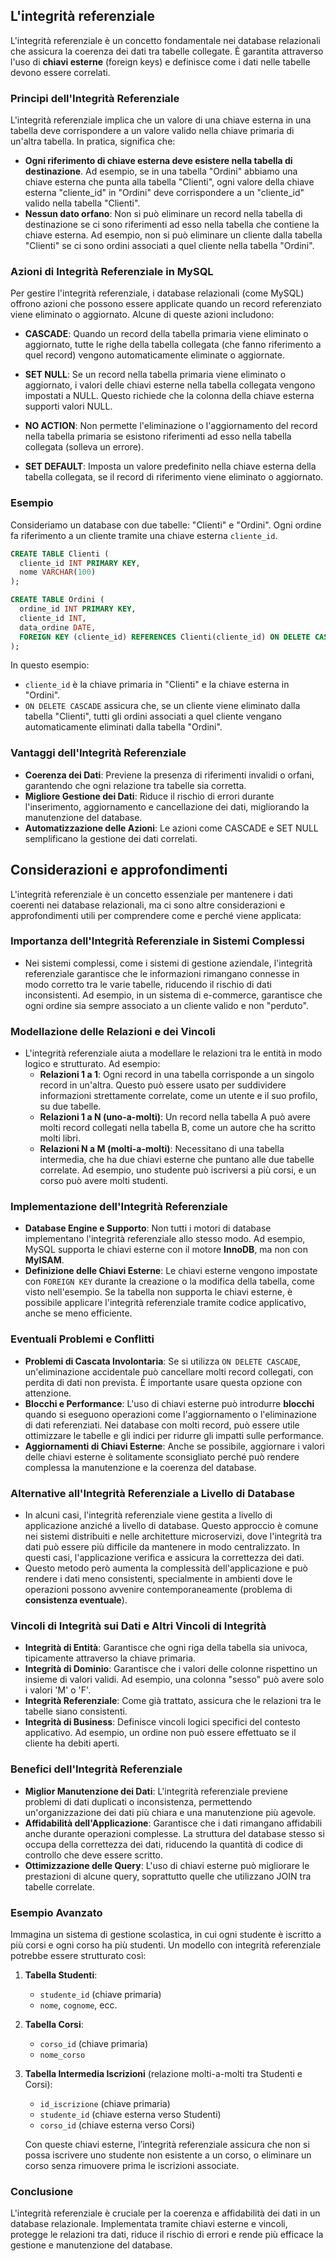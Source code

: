 ## L'integrità referenziale
L'integrità referenziale è un concetto fondamentale nei database relazionali che assicura la coerenza dei dati tra tabelle collegate. È garantita attraverso l'uso di **chiavi esterne** (foreign keys) e definisce come i dati nelle tabelle devono essere correlati.

### Principi dell'Integrità Referenziale
L'integrità referenziale implica che un valore di una chiave esterna in una tabella deve corrispondere a un valore valido nella chiave primaria di un'altra tabella. In pratica, significa che:

- **Ogni riferimento di chiave esterna deve esistere nella tabella di destinazione**. Ad esempio, se in una tabella "Ordini" abbiamo una chiave esterna che punta alla tabella "Clienti", ogni valore della chiave esterna "cliente_id" in "Ordini" deve corrispondere a un "cliente_id" valido nella tabella "Clienti".
- **Nessun dato orfano**: Non si può eliminare un record nella tabella di destinazione se ci sono riferimenti ad esso nella tabella che contiene la chiave esterna. Ad esempio, non si può eliminare un cliente dalla tabella "Clienti" se ci sono ordini associati a quel cliente nella tabella "Ordini".

### Azioni di Integrità Referenziale in MySQL
Per gestire l'integrità referenziale, i database relazionali (come MySQL) offrono azioni che possono essere applicate quando un record referenziato viene eliminato o aggiornato. Alcune di queste azioni includono:

- **CASCADE**: Quando un record della tabella primaria viene eliminato o aggiornato, tutte le righe della tabella collegata (che fanno riferimento a quel record) vengono automaticamente eliminate o aggiornate.
  
- **SET NULL**: Se un record nella tabella primaria viene eliminato o aggiornato, i valori delle chiavi esterne nella tabella collegata vengono impostati a NULL. Questo richiede che la colonna della chiave esterna supporti valori NULL.

- **NO ACTION**: Non permette l'eliminazione o l'aggiornamento del record nella tabella primaria se esistono riferimenti ad esso nella tabella collegata (solleva un errore).

- **SET DEFAULT**: Imposta un valore predefinito nella chiave esterna della tabella collegata, se il record di riferimento viene eliminato o aggiornato.

### Esempio
Consideriamo un database con due tabelle: "Clienti" e "Ordini". Ogni ordine fa riferimento a un cliente tramite una chiave esterna `cliente_id`.

```sql
CREATE TABLE Clienti (
  cliente_id INT PRIMARY KEY,
  nome VARCHAR(100)
);

CREATE TABLE Ordini (
  ordine_id INT PRIMARY KEY,
  cliente_id INT,
  data_ordine DATE,
  FOREIGN KEY (cliente_id) REFERENCES Clienti(cliente_id) ON DELETE CASCADE
);
```

In questo esempio:

- `cliente_id` è la chiave primaria in "Clienti" e la chiave esterna in "Ordini".
- `ON DELETE CASCADE` assicura che, se un cliente viene eliminato dalla tabella "Clienti", tutti gli ordini associati a quel cliente vengano automaticamente eliminati dalla tabella "Ordini".

### Vantaggi dell'Integrità Referenziale
- **Coerenza dei Dati**: Previene la presenza di riferimenti invalidi o orfani, garantendo che ogni relazione tra tabelle sia corretta.
- **Migliore Gestione dei Dati**: Riduce il rischio di errori durante l'inserimento, aggiornamento e cancellazione dei dati, migliorando la manutenzione del database.
- **Automatizzazione delle Azioni**: Le azioni come CASCADE e SET NULL semplificano la gestione dei dati correlati.

## Considerazioni e approfondimenti
L'integrità referenziale è un concetto essenziale per mantenere i dati coerenti nei database relazionali, ma ci sono altre considerazioni e approfondimenti utili per comprendere come e perché viene applicata:

### **Importanza dell'Integrità Referenziale in Sistemi Complessi**
   - Nei sistemi complessi, come i sistemi di gestione aziendale, l'integrità referenziale garantisce che le informazioni rimangano connesse in modo corretto tra le varie tabelle, riducendo il rischio di dati inconsistenti. Ad esempio, in un sistema di e-commerce, garantisce che ogni ordine sia sempre associato a un cliente valido e non "perduto".

### **Modellazione delle Relazioni e dei Vincoli**
   - L'integrità referenziale aiuta a modellare le relazioni tra le entità in modo logico e strutturato. Ad esempio:
     - **Relazioni 1 a 1**: Ogni record in una tabella corrisponde a un singolo record in un'altra. Questo può essere usato per suddividere informazioni strettamente correlate, come un utente e il suo profilo, su due tabelle.
     - **Relazioni 1 a N (uno-a-molti)**: Un record nella tabella A può avere molti record collegati nella tabella B, come un autore che ha scritto molti libri.
     - **Relazioni N a M (molti-a-molti)**: Necessitano di una tabella intermedia, che ha due chiavi esterne che puntano alle due tabelle correlate. Ad esempio, uno studente può iscriversi a più corsi, e un corso può avere molti studenti.

### **Implementazione dell'Integrità Referenziale**
   - **Database Engine e Supporto**: Non tutti i motori di database implementano l'integrità referenziale allo stesso modo. Ad esempio, MySQL supporta le chiavi esterne con il motore **InnoDB**, ma non con **MyISAM**.
   - **Definizione delle Chiavi Esterne**: Le chiavi esterne vengono impostate con `FOREIGN KEY` durante la creazione o la modifica della tabella, come visto nell'esempio. Se la tabella non supporta le chiavi esterne, è possibile applicare l'integrità referenziale tramite codice applicativo, anche se meno efficiente.

### **Eventuali Problemi e Conflitti**
   - **Problemi di Cascata Involontaria**: Se si utilizza `ON DELETE CASCADE`, un'eliminazione accidentale può cancellare molti record collegati, con perdita di dati non prevista. È importante usare questa opzione con attenzione.
   - **Blocchi e Performance**: L'uso di chiavi esterne può introdurre **blocchi** quando si eseguono operazioni come l'aggiornamento o l'eliminazione di dati referenziati. Nei database con molti record, può essere utile ottimizzare le tabelle e gli indici per ridurre gli impatti sulle performance.
   - **Aggiornamenti di Chiavi Esterne**: Anche se possibile, aggiornare i valori delle chiavi esterne è solitamente sconsigliato perché può rendere complessa la manutenzione e la coerenza del database.

### **Alternative all'Integrità Referenziale a Livello di Database**
   - In alcuni casi, l'integrità referenziale viene gestita a livello di applicazione anziché a livello di database. Questo approccio è comune nei sistemi distribuiti e nelle architetture microservizi, dove l'integrità tra dati può essere più difficile da mantenere in modo centralizzato. In questi casi, l'applicazione verifica e assicura la correttezza dei dati.
   - Questo metodo però aumenta la complessità dell'applicazione e può rendere i dati meno consistenti, specialmente in ambienti dove le operazioni possono avvenire contemporaneamente (problema di **consistenza eventuale**).

### **Vincoli di Integrità sui Dati e Altri Vincoli di Integrità**
   - **Integrità di Entità**: Garantisce che ogni riga della tabella sia univoca, tipicamente attraverso la chiave primaria.
   - **Integrità di Dominio**: Garantisce che i valori delle colonne rispettino un insieme di valori validi. Ad esempio, una colonna "sesso" può avere solo i valori 'M' o 'F'.
   - **Integrità Referenziale**: Come già trattato, assicura che le relazioni tra le tabelle siano consistenti.
   - **Integrità di Business**: Definisce vincoli logici specifici del contesto applicativo. Ad esempio, un ordine non può essere effettuato se il cliente ha debiti aperti.

### **Benefici dell'Integrità Referenziale**
   - **Miglior Manutenzione dei Dati**: L'integrità referenziale previene problemi di dati duplicati o inconsistenza, permettendo un'organizzazione dei dati più chiara e una manutenzione più agevole.
   - **Affidabilità dell'Applicazione**: Garantisce che i dati rimangano affidabili anche durante operazioni complesse. La struttura del database stesso si occupa della correttezza dei dati, riducendo la quantità di codice di controllo che deve essere scritto.
   - **Ottimizzazione delle Query**: L'uso di chiavi esterne può migliorare le prestazioni di alcune query, soprattutto quelle che utilizzano JOIN tra tabelle correlate.

### Esempio Avanzato
Immagina un sistema di gestione scolastica, in cui ogni studente è iscritto a più corsi e ogni corso ha più studenti. Un modello con integrità referenziale potrebbe essere strutturato così:

1. **Tabella Studenti**:
   - `studente_id` (chiave primaria)
   - `nome`, `cognome`, ecc.

2. **Tabella Corsi**:
   - `corso_id` (chiave primaria)
   - `nome_corso`

3. **Tabella Intermedia Iscrizioni** (relazione molti-a-molti tra Studenti e Corsi):
   - `id_iscrizione` (chiave primaria)
   - `studente_id` (chiave esterna verso Studenti)
   - `corso_id` (chiave esterna verso Corsi)

   Con queste chiavi esterne, l’integrità referenziale assicura che non si possa iscrivere uno studente non esistente a un corso, o eliminare un corso senza rimuovere prima le iscrizioni associate.

### Conclusione
L'integrità referenziale è cruciale per la coerenza e affidabilità dei dati in un database relazionale. Implementata tramite chiavi esterne e vincoli, protegge le relazioni tra dati, riduce il rischio di errori e rende più efficace la gestione e manutenzione del database.
